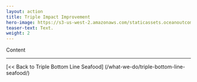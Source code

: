 ```yaml
---
layout: action
title: Triple Impact Improvement
hero-image: https://s3-us-west-2.amazonaws.com/staticassets.oceanoutcomes.org/hero+photos/hokkaidosuccesshero.jpg
teaser-text: Text.
weight: 2
---
```


Content

-----

[<< Back to Triple Bottom Line Seafood] (/what-we-do/triple-bottom-line-seafood/)
